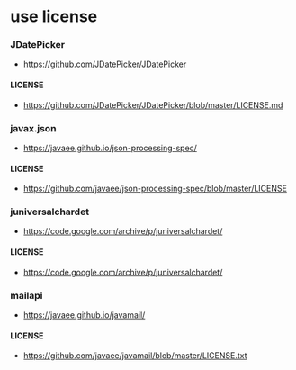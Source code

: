 use license
=============
 
### JDatePicker
- https://github.com/JDatePicker/JDatePicker
#### LICENSE
- https://github.com/JDatePicker/JDatePicker/blob/master/LICENSE.md

### javax.json
- https://javaee.github.io/json-processing-spec/
#### LICENSE
- https://github.com/javaee/json-processing-spec/blob/master/LICENSE

### juniversalchardet
- https://code.google.com/archive/p/juniversalchardet/
#### LICENSE
- https://code.google.com/archive/p/juniversalchardet/

### mailapi
- https://javaee.github.io/javamail/
#### LICENSE
- https://github.com/javaee/javamail/blob/master/LICENSE.txt
